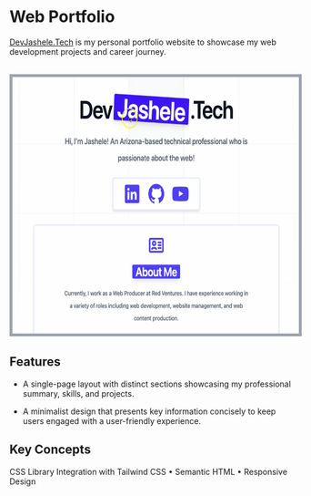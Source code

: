 # Web Portfolio

[DevJashele.Tech](https://devjashele.tech/) is my personal portfolio website to showcase my web development projects and career journey.

<br>

<div align="center">
<img src="./images/jashele-tillman-portfolio.gif" style="border:5px solid #9CA3AF;" width="625" height="450">
</div>


## Features
 
- A single-page layout with distinct sections showcasing my professional summary, skills, and projects.

- A minimalist design that presents key information concisely to keep users engaged with a user-friendly experience.

## Key Concepts

CSS Library Integration with Tailwind CSS • Semantic HTML • Responsive Design
